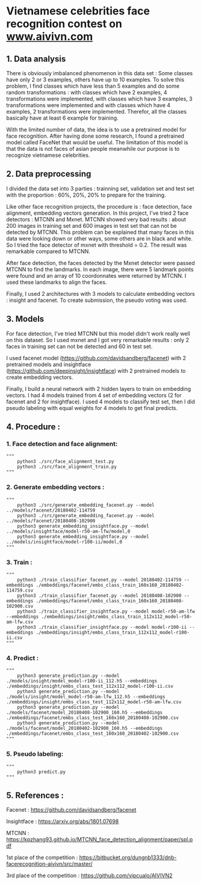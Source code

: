 # Vietnamese celebrities face recognition contest on www.aivivn.com

## 1. Data analysis

There is obviously imbalanced phenomenon in this data set : Some classes have only 2 or 3 examples, others have up to 10 examples. To solve this problem, I find classes which have less than 5 examples and do some random transformations : with classes which have 2 examples, 4 transformations were implemented, with classes which have 3 examples, 3 transformations were implemented and with classes which have 4 examples, 2 transformations were implemented. Therefor, all the classes basically have at least 6 example for training. 

With the limited number of data, the idea is to use a pretrained model for face recognition. After having done some research, I found a pretrained model called FaceNet that would be useful. The limitation of this model is that the data is not faces of asian people meanwhile our purpose is to recognize vietnamese celebrities. 

## 2. Data preprocessing
I divided the data set into 3 parties : trainning set, validation set and test set with the proportion : 60%, 20%, 20% to prepare for the training.

Like other face recognition projects, the procedure is : face detection, face alignment, embedding vectors generation.
In this project, I've tried 2 face detectors :  MTCNN and Mxnet. MTCNN showed very bad results : about 200 images in training set and 600 images in test set that can not be detected by MTCNN. This problem can be explained that many faces in this data were looking down or other ways, some others are in black and white. So I tried the face detector of mxnet with threshold = 0.2. The result was remarkable compared to MTCNN. 

After face detection, the faces detected by the Mxnet detector were passed MTCNN to find the landmarks. In each image, there were 5 landmark points were found and an array of 10 coordonnates were returned by MTCNN. I used these landmarks to align the faces. 

Finally, I used 2 architectures with 3 models to calculate embedding vectors : insight and facenet. To create submission, the pseudo voting was used.
## 3. Models 
For face detection, I've tried MTCNN but this model didn't work really well on this dataset. So I used mxnet and I got very remarkable results : only 2 faces in training set can not be detected and 60 in test set. 

I used facenet model (https://github.com/davidsandberg/facenet) with 2 pretrained models and insightface (https://github.com/deepinsight/insightface) with 2 pretrained models to create embedding vectors. 

Finally, I build a neural network with 2 hidden layers to train on embedding vectors. I had 4 models trained from 4 set of embedding vectors (2 for facenet and 2 for insightface). I used 4 models to classify test set, then I did pseudo labeling with equal weights for 4 models to get final predicts. 


## 4. Procedure :

### 1. Face detection and face alignment:
    """
        python3 ./src/face_alignment_test.py 
        python3 ./src/face_alignment_train.py
    """

### 2. Generate embedding vectors : 
    """
        python3 ./src/generate_embedding_facenet.py --model ../models/facenet/20180402-114759 
        python3 ./src/generate_embedding_facenet.py --model ../models/facenet/20180408-102900
        python3 generate_embedding_insightface.py --model ../models/insightface/model-r50-am-lfw/model,0
        python3 generate_embedding_insightface.py --model ../models/insightface/model-r100-ii/model,0
    """

### 3. Train :
    """
        python3 ./train_classifier_facenet.py --model 20180402-114759 --embeddings ./embeddings/facenet/embs_class_train_160x160_20180402-114759.csv
        python3 ./train_classifier_facenet.py --model 20180408-102900 --embeddings ./embeddings/facenet/embs_class_train_160x160_20180408-102900.csv
        python3 ./train_classifier_insightface.py --model model-r50-am-lfw --embeddings ./embeddings/insight/embs_class_train_112x112_model-r50-am-lfw.csv
        python3 ./train_classifier_insightface.py --model model-r100-ii --embeddings ./embeddings/insight/embs_class_train_112x112_model-r100-ii.csv
    """

### 4. Predict : 
    """
        python3 generate_prediction.py --model ./models/insight/model_model-r100-ii_112.h5 --embeddings ./embeddings/insight/embs_class_test_112x112_model-r100-ii.csv
        python3 generate_prediction.py --model ./models/insight/model_model-r50-am-lfw_112.h5 --embeddings ./embeddings/insight/embs_class_test_112x112_model-r50-am-lfw.csv
        python3 generate_prediction.py --model ./models/facenet/model_20180408-102900_160.h5 --embeddings ./embeddings/facenet/embs_class_test_160x160_20180408-102900.csv
        python3 generate_prediction.py --model ./models/facenet/model_20180402-102900_160.h5 --embeddings ./embeddings/facenet/embs_class_test_160x160_20180402-102900.csv
    """

### 5. Pseudo labeling:
    """
        python3 predict.py
    """

## 5. References : 
Facenet : https://github.com/davidsandberg/facenet

Insightface : https://arxiv.org/abs/1801.07698

MTCNN : https://kpzhang93.github.io/MTCNN_face_detection_alignment/paper/spl.pdf

1st place of the competition : https://bitbucket.org/dungnb1333/dnb-facerecognition-aivivn/src/master/

3rd place of the competition : https://github.com/vipcualo/AIVIVN2
